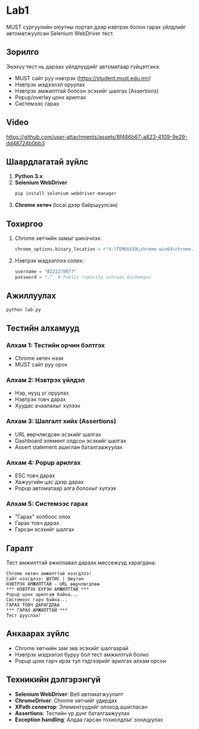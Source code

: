 # Lab1

MUST сургуулийн оюутны портал дээр нэвтрэх болон гарах үйлдлийг автоматжуулсан Selenium WebDriver тест.

## Зорилго

Энэхүү тест нь дараах үйлдлүүдийг автоматаар гүйцэтгэнэ:
- MUST сайт руу нэвтрэх (https://student.must.edu.mn)
- Нэвтрэх мэдээлэл оруулах
- Нэвтрэх амжилттай болсон эсэхийг шалгах (Assertions)
- Popup/overlay цонх арилгах
- Системээс гарах

## Video

https://github.com/user-attachments/assets/8f466b67-a823-4109-9e29-dd48724b0bb3

## Шаардлагатай зүйлс

1. **Python 3.x**
2. **Selenium WebDriver**
   ```bash
   pip install selenium webdriver-manager
   ```
3. **Chrome хөтөч** (local дээр байршуулсан)

## Тохиргоо

1. Chrome хөтчийн замыг шинэчлэх:
   ```python
   chrome_options.binary_location = r"d:\TEMUULEN\chrome-win64\chrome.exe"
   ```

2. Нэвтрэх мэдээллээ солих:
   ```python
   username = "B222270077"  
   password = "."  # Public reposity uchraas bicheegui
   ```

## Ажиллуулах

```bash
python lab.py
```

## Тестийн алхамууд

### Алхам 1: Тестийн орчин бэлтгэх
- Chrome хөтөч нээх
- MUST сайт руу орох

### Алхам 2: Нэвтрэх үйлдэл
- Нэр, нууц үг оруулах  
- Нэвтрэх товч дарах
- Хуудас ачаалахыг хүлээх

### Алхам 3: Шалгалт хийх (Assertions)
- URL өөрчлөгдсөн эсэхийг шалгах
- Dashboard элемент олдсон эсэхийг шалгах
- Assert statement ашиглан баталгаажуулах

### Алхам 4: Popup арилгах
- ESC товч дарах
- Хажуугийн цэс дээр дарах
- Popup автоматаар алга болохыг хүлээх

### Алхам 5: Системээс гарах
- "Гарах" холбоос олох
- Гарах товч дарах
- Гарсан эсэхийг шалгах

## Гаралт

Тест амжилттай ажиллавал дараах мессежүүд харагдана:
```
Chrome хөтөч амжилттай нээгдлээ!
Сайт нээгдлээ: ШУТИС | Оюутан
НЭВТРЭХ АМЖИЛТТАЙ - URL өөрчлөгдлөө
*** НЭВТРЭХ БҮРЭН АМЖИЛТТАЙ ***
Popup цонх арилгаж байна...
Системээс гарч байна...
ГАРАХ ТОВЧ ДАРАГДЛАА
*** ГАРАХ АМЖИЛТТАЙ ***
Тест дууслаа!
```

## Анхаарах зүйлс

- Chrome хөтчийн зам зөв эсэхийг шалгаарай
- Нэвтрэх мэдээлэл буруу бол тест амжилтгүй болно
- Popup цонх гарч ирэх тул тэдгээрийг арилгах алхам орсон

## Техникийн дэлгэрэнгүй

- **Selenium WebDriver**: Веб автоматжуулалт
- **ChromeDriver**: Chrome хөтчийг удирдах
- **XPath селектор**: Элементүүдийг олоход ашигласан
- **Assertions**: Тестийн үр дүнг баталгаажуулах
- **Exception handling**: Алдаа гарсан тохиолдлыг зохицуулах
